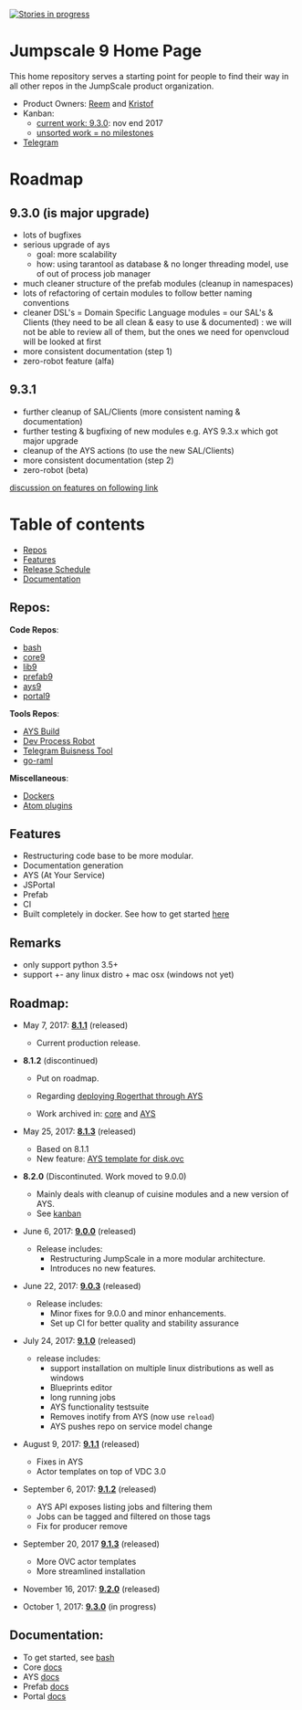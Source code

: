 [![Stories in progress](https://badge.waffle.io/Jumpscale/home.png?label=state_inprogress&title=In%20Progress)](http://waffle.io/Jumpscale/home?label=state_inprogress)

# Jumpscale 9 Home Page

This home repository serves a starting point for people to find their way in all other repos in the JumpScale product organization.

- Product Owners: [Reem](https://github.com/rkhamis) and [Kristof](https://github.com/despiegk)
- Kanban:
  - [current work: 9.3.0](https://waffle.io/Jumpscale/home?milestone=9.3.0): nov end 2017  
  - [unsorted work = no milestones](https://waffle.io/Jumpscale/home?milestone=none)  
- [Telegram](https://telegram.me/joinchat/Bb0WhAmxj5ZMhK2MZ7m2OQ)

# Roadmap

## 9.3.0 (is major upgrade)

- lots of bugfixes
- serious upgrade of ays
  - goal: more scalability
  - how: using tarantool as database & no longer threading model, use of out of process job manager
- much cleaner structure of the prefab modules (cleanup in namespaces)
- lots of refactoring of certain modules to follow better naming conventions
- cleaner DSL's = Domain Specific Language modules = our SAL's & Clients (they need to be all clean & easy to use & documented) : we will not be able to review all of them, but the ones we need for openvcloud will be looked at first
- more consistent documentation (step 1)
- zero-robot feature (alfa)

## 9.3.1

- further cleanup of SAL/Clients (more consistent naming & documentation)
- further testing & bugfixing of new modules e.g. AYS 9.3.x which got major upgrade
- cleanup of the AYS actions (to use the new SAL/Clients)
- more consistent documentation (step 2)
- zero-robot (beta)

[discussion on features on following link](https://docs.google.com/document/d/10XUccxVCZijrOuozt0S4OGkfl1zwf6UOxyQoBZTxcAY/edit)

# Table of contents
 - [Repos](#repos)
 - [Features](#features)
 - [Release Schedule](#roadmap)
 - [Documentation](#documentation)

## Repos:
**Code Repos**:
  - [bash](https://github.com/Jumpscale/bash)
  - [core9](https://github.com/Jumpscale/core9)
  - [lib9](https://github.com/Jumpscale/lib9)
  - [prefab9](https://github.com/Jumpscale/prefab9)
  - [ays9](https://github.com/Jumpscale/ays9)
  - [portal9](https://github.com/Jumpscale/portal9)

**Tools Repos**:
- [AYS Build](https://github.com/Jumpscale/ays_build)
- [Dev Process Robot](https://github.com/Jumpscale/ays_gig_github_dev_process)
- [Telegram Buisness Tool](https://github.com/Jumpscale/telegram_biztool)
- [go-raml](https://github.com/Jumpscale/go-raml)

**Miscellaneous**:
- [Dockers](https://github.com/Jumpscale/dockers)
- [Atom plugins](https://github.com/Jumpscale/atom_plugins)


## Features
- Restructuring code base to be more modular.
- Documentation generation
- AYS (At Your Service)
- JSPortal
- Prefab
- CI
- Built completely in docker. See how to get started [here](https://github.com/Jumpscale/developer)

## Remarks
- only support python 3.5+
- support +- any linux distro + mac osx (windows not yet)

## Roadmap:
 * May 7, 2017: **[8.1.1](https://github.com/Jumpscale/jumpscale_core8/releases/tag/v8.1.1)** (released)
    - Current production release.
   
 * **8.1.2** (discontinued)
   - Put on roadmap.
   - Regarding [deploying Rogerthat through AYS](https://github.com/Jumpscale/ays_jumpscale8/issues/163)
   
   - Work archived in: [core](https://github.com/Jumpscale/jumpscale_core8/releases/tag/archive_8.1.2) and [AYS](https://github.com/Jumpscale/ays_jumpscale8/releases/tag/archive_8.1.2)
   
 * May 25, 2017: **[8.1.3](https://github.com/Jumpscale/jumpscale_core8/releases/tag/v8.1.3)** (released)
   - Based on 8.1.1
   - New feature: [AYS template for disk.ovc](https://github.com/Jumpscale/ays_jumpscale8/issues/231)
   
 * **8.2.0** (Discontinuted. Work moved to 9.0.0)
   - Mainly deals with cleanup of cuisine modules and a new version of AYS.
   - See [kanban](https://waffle.io/Jumpscale/home?milestone=8.2.0)

 * June 6, 2017: **[9.0.0](release_notes/9.0.0.md)** (released)
   - Release includes:
     - Restructuring JumpScale in a more modular architecture.
     - Introduces no new features.
  
 * June 22, 2017: **[9.0.3](release_notes/9.0.3.md)** (released)
   - Release includes:
     - Minor fixes for 9.0.0 and minor enhancements.
     - Set up CI for better quality and stability assurance
 
 * July 24, 2017: **[9.1.0](release_notes/9.1.0.md)** (released)
    - release includes:
       - support installation on multiple linux distributions as well as windows
       - Blueprints editor
       - long running jobs
       - AYS functionality testsuite
       - Removes inotify from AYS (now use `reload`)
       - AYS pushes repo on service model change

 * August 9, 2017: **[9.1.1](release_notes/9.1.1.md)** (released)
     - Fixes in AYS
     - Actor templates on top of VDC 3.0
 
 * September 6, 2017: **[9.1.2](release_notes/9.1.2.md)** (released)
     - AYS API exposes listing jobs and filtering them
     - Jobs can be tagged and filtered on those tags
     - Fix for producer remove
     
 * September 20, 2017 **[9.1.3](release_notes/9.1.3.md)** (released)
     - More OVC actor templates
     - More streamlined installation

 * November 16, 2017: **[9.2.0](release_notes/9.2.0.md)** (released)
 
 * October 1, 2017: **[9.3.0](milestones/9.3.0)** (in progress)      
      


  
## Documentation:

- To get started, see [bash](https://github.com/Jumpscale/bash)
- Core [docs](https://github.com/Jumpscale/core9/tree/master/docs)
- AYS [docs](https://github.com/Jumpscale/ays9/tree/master/docs)
- Prefab [docs](https://github.com/Jumpscale/prefab9/tree/master/docs)
- Portal [docs](https://github.com/Jumpscale/portal9/tree/master/docs)
